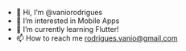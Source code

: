 - 👋 Hi, I’m @vaniorodrigues
- 👀 I’m interested in Mobile Apps
- 🌱 I’m currently learning Flutter!
- 📫 How to reach me rodrigues.vanio@gmail.com

<!---
vaniorodrigues/vaniorodrigues is a ✨ special ✨ repository because its `README.md` (this file) appears on your GitHub profile.
You can click the Preview link to take a look at your changes.
--->
